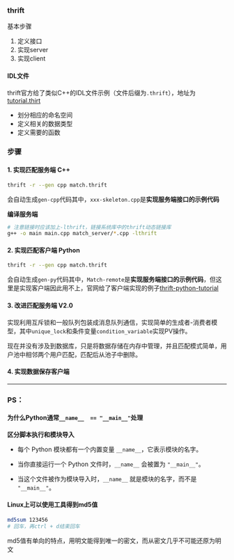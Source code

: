 ### thrift

基本步骤

1. 定义接口
2. 实现server
3. 实现client

#### IDL文件

thrift官方给了类似C++的IDL文件示例（文件后缀为`.thrift`），地址为[tutorial.thirt](https://raw.githubusercontent.com/apache/thrift/HEAD/tutorial/tutorial.thrift)

- 划分相应的命名空间
- 定义相关的数据类型
- 定义需要的函数

### 步骤

#### 1. 实现匹配服务端 C++

```bash
thrift -r --gen cpp match.thrift
```

会自动生成`gen-cpp`代码其中，`xxx-skeleton.cpp`是**实现服务端接口的示例代码**

**编译服务端**

```bash
# 注意链接时应该加上-lthrift，链接系统库中的thrift动态链接库
g++ -o main main.cpp match_server/*.cpp -lthrift
```

#### 2. 实现匹配客户端 Python

```bash
thrift -r --gen cpp match.thrift
```

会自动生成`gen-py`代码其中，`Match-remote`是**实现服务端接口的示例代码**，但这里是实现客户端因此用不上，官网给了客户端实现的例子[thrift-python-tutorial](https://thrift.apache.org/tutorial/py.html)

#### 3. 改进匹配服务端 V2.0

实现利用互斥锁和一般队列包装成消息队列通信，实现简单的生成者-消费者模型，其中`unique_lock`和条件变量`condition_variable`实现PV操作。

现在并没有涉及到数据库，只是将数据存储在内存中管理，并且匹配模式简单，用户池中相邻两个用户匹配，匹配后从池子中删除。

#### 4. 实现数据保存客户端











----

### PS：

#### 为什么Python通常`__name__  == "__main__"`处理

**区分脚本执行和模块导入**

- 每个 Python 模块都有一个内置变量 `__name__`，它表示模块的名字。

- 当你直接运行一个 Python 文件时，`__name__` 会被置为 `"__main__"`。

- 当这个文件被作为模块导入时，`__name__` 就是模块的名字，而不是 `"__main__"`。

#### Linux上可以使用工具得到md5值

```bash
md5sum 123456
# 回车，再ctrl + d结束回车
```

md5值有单向的特点，用明文能得到唯一的密文，而从密文几乎不可能还原为明文
